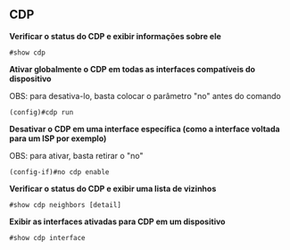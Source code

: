 ## CDP

**Verificar o status do CDP e exibir informações sobre ele**

```
#show cdp
```

**Ativar globalmente o CDP em todas as interfaces compatíveis do dispositivo**

OBS: para desativa-lo, basta colocar o parâmetro "no" antes do comando

```
(config)#cdp run
```

**Desativar o CDP em uma interface específica (como a interface voltada para um ISP por exemplo)**

OBS: para ativar, basta retirar o "no"

```
(config-if)#no cdp enable
``` 

**Verificar o status do CDP e exibir uma lista de vizinhos**

```
#show cdp neighbors [detail]
```

**Exibir as interfaces ativadas para CDP em um dispositivo**

```
#show cdp interface
```


